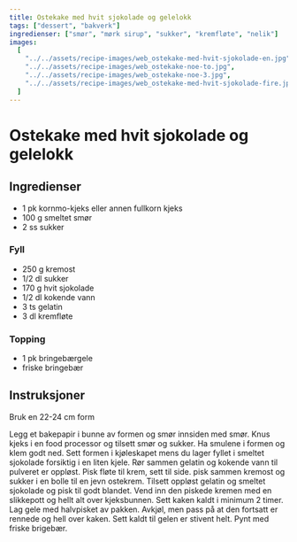 ```yaml
---
title: Ostekake med hvit sjokolade og gelelokk
tags: ["dessert", "bakverk"]
ingredienser: ["smør", "mørk sirup", "sukker", "kremfløte", "nelik"]
images:
  [
    "../../assets/recipe-images/web_ostekake-med-hvit-sjokolade-en.jpg",
    "../../assets/recipe-images/web_ostekake-noe-to.jpg",
    "../../assets/recipe-images/web_ostekake-noe-3.jpg",
    "../../assets/recipe-images/web_ostekake-med-hvit-sjokolade-fire.jpg",
  ]
---
```


# Ostekake med hvit sjokolade og gelelokk

## Ingredienser

- 1 pk kornmo-kjeks eller annen fullkorn kjeks
- 100 g smeltet smør
- 2 ss sukker

### Fyll

- 250 g kremost
- 1/2 dl sukker
- 170 g hvit sjokolade
- 1/2 dl kokende vann
- 3 ts gelatin
- 3 dl kremfløte

### Topping

- 1 pk bringebærgele
- friske bringebær

## Instruksjoner

Bruk en 22-24 cm form

Legg et bakepapir i bunne av formen og smør innsiden med smør. Knus kjeks i en food processor og tilsett smør og sukker. Ha smulene i formen og klem godt ned. Sett formen i kjøleskapet mens du lager fyllet i smeltet sjokolade forsiktig i en liten kjele. Rør sammen gelatin og kokende vann til pulveret er oppløst. Pisk fløte til krem, sett til side. pisk sammen kremost og sukker i en bolle til en jevn ostekrem. Tilsett oppløst gelatin og smeltet sjokolade og pisk til godt blandet. Vend inn den piskede kremen med en slikkepott og hellt alt over kjeksbunnen. Sett kaken kaldt i minimum 2 timer. Lag gele med halvpisket av pakken. Avkjøl, men pass på at den fortsatt er rennede og hell over kaken. Sett kaldt til gelen er stivent helt. Pynt med friske brigebær.
